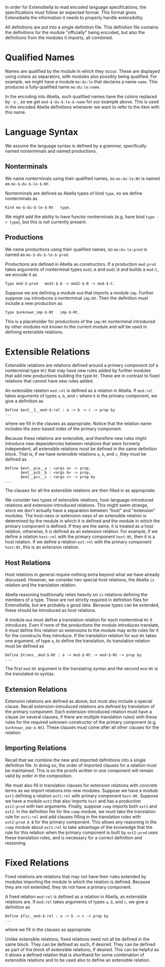 
In order for Extensibella to read encoded language specifications, the
specifications must follow an expected format.  This format gives
Extensibella the information it needs to properly handle
extensibility.

All definitions are put into a single definition file.  This
definition file contains the definitions for the module "officially"
being encoded, but also the definitions from the modules it imports,
all combined.




Qualified Names
======================================================================
Names are qualified by the module in which they occur.  These are
displayed using colons as separators, with modules also possibly being
qualified.  For example, we might have a module `mo:du:le` that
declares a name `name`.  This produces a fully-qualified name
`mo:du:le:name`.

In the encoding into Abella, such qualified names have the colons
replaced by `-$-`, so we get `mod-$-du-$-le-$-name` for our example
above.  This is used in the encoded Abella definitions whenever we
want to refer to the item with this name.




Language Syntax
======================================================================
We assume the language syntax is defined by a grammar, specifically
named nonterminals and named productions.

Nonterminals
----------------------------------------------------------------------
We name nonterminals using their qualified names, so `mo:du:le:Nt` is
named as `mo-$-du-$-le-$-Nt`.

Nonterminals are defined as Abella types of kind `type`, so we define
nonterminals as
```
Kind mo-$-du-$-le-$-Nt   type.
```
We might add the ability to have functor nonterminals (e.g. have kind
`type -> type`), but this is not currently present.


Productions
----------------------------------------------------------------------
We name productions using their qualified names, so `mo:du:le:prod` is
named as `mo-$-du-$-le-$-prod`.

Productions are defined in Abella as constructors.  If a production
`mod:prod` takes arguments of nonterminal types `mod1:A` and `mod2:B`
and builds a `mod:C`, we encode it as
```
Type mod-$-prod   mod1-$-A -> mod2-$-B -> mod-$-C.
```

Suppose we are defining a module `mod` that imports a module `imp`.
Further suppose `imp` introduces a nonterminal `imp:Nt`.  Then the
definition must include a new production as
```
Type $unknown_imp-$-Nt   imp-$-Nt.
```
This is a placeholder for productions of the `imp:Nt` nonterminal
introduced by other modules not known to the current module and will
be used in defining extensible relations.




Extensible Relations
======================================================================
Extensible relations are relations defined around a primary component
(of a nonterminal type `Nt`) that may have new rules added by further
modules that add new productions building the type `Nt`.  These are in
contrast to fixed relations that cannot have new rules added.

An extensible relation `mod:rel` is defined as a relation in Abella.
If `mod:rel` takes arguments of types `a`, `b`, and `c` where `b` is
the primary component, we give a definition as
```
Define $ext__1__mod-$-rel : a -> b -> c -> prop by
...
```
where we fill in the clauses as appropriate.  Notice that the relation
name includes the zero-based index of the primary component.

Because these relations are extensible, and therefore new rules might
introduce new dependencies between relations that were formerly
independent, all extensible relations must be defined in the same
definition block.  That is, if we have extensible relations `a`, `b`,
and `c`, they must be defined as
```
Define $ext__pca__a : <args a> -> prop,
       $ext__pcb__b : <args b> -> prop,
       $ext__pcc__c : <args c> -> prop by
...
```
The clauses for all the extensible relations are then filled in as
appropriate.

We consider two types of extensible relations,
host-language-introduced relations and extension-introduced relations.
This might seem strange, since we don't actually have a separation
between "host" and "extension" modules.  The host-ness or
extension-ness of an extensible relation is determined by the module
in which it is defined and the module in which the primary component
is defined.  If they are the same, it is treated as a host relation;
otherwise, it is defined as an extension relation.  For example, if we
define a relation `host:rel` with the primary component `host:Nt`,
then it is a host relation.  If we define a relation `ext:rel` with
the primary component `host:Nt`, this is an extension relation.


Host Relations
---------------------------------------------------------------------
Host relations in general require nothing extra beyond what we have
already discussed.  However, we consider two special host relations,
the Abella `is` relation and the translation relation.

Abella reasoning traditionally relies heavily on `is` relations
defining the members of a type.  These are not strictly required in
definition files for Extensibella, but are probably a good idea.
Because types can be extended, these should be introduced as host
relations.

A module `mod` must define a translation relation for each nonterminal
`Nt` it introduces.  Even if none of the productions the module
introduces translate, it must define this relation so extensions to
the module may write rules for it for the constructs they introduce.
If the translation relation for `mod:Nt` takes one argument, of type
`a`, to define the translation, its translation relation must be
defined as
```
Define $trans__mod-$-Nt : a -> mod-$-Nt -> mod-$-Nt -> prop by
...
```
The first `mod:Nt` argument is the translating syntax and the second
`mod:Nt` is the translated-to syntax.


Extension Relations
----------------------------------------------------------------------
Extension relations are defined as above, but must also include a
special clause.  Recall extension-introduced relations are defined by
translation of the primary component.  Each extension-introduced
relation must have a clause (or several clauses, if there are multiple
translation rules) with these rules for the required unknown
constructor of the primary component (e.g. `$unknown_imp-$-Nt`).
These clauses must come after all other clauses for the relation.


Importing Relations
----------------------------------------------------------------------
Recall that we combine the new and imported definitions into a single
definition file.  In doing so, the order of imported clauses for a
relation must be maintained.  This is so the proofs written in one
component will remain valid by order in the composition.

We must also fill in translation clauses for extension relations with
concrete terms as we import relations into new modules.  Suppose we
have a module `ext1` defining a relation `ext1:rel` with primary
component `host:Nt`.  Suppose we have a module `ext2` that also
imports `host` and has a production `ext2:prod` with two arguments.
Finally, suppose `comp` imports both `ext1` and `ext2`.  In the
definition file for the `comp` module, we must take the translation
rule for `ext1:rel` and add clauses filling in the translation rules
with `ext2:prod A B` for the primary component.  This allows any
reasoning in the `comp` module about `ext1:rel` to take advantage of
the knowledge that the rule for this relation when the primary
component is built by `ext2:prod` uses these translation rules, and is
necessary for a correct definition and reasoning.




Fixed Relations
======================================================================
Fixed relations are relations that may not have their rules extended
by modules importing the module in which the relation is defined.
Because they are not extended, they do not have a primary component.

A fixed relation `mod:rel` is defined as a relation in Abella, as
extensible relations are.  If `mod:rel` takes arguments of types `a`,
`b`, and `c`, we give a definition as
```
Define $fix__mod-$-rel : a -> b -> c -> prop by
...
```
where we fill in the clauses as appropriate.

Unlike extensible relations, fixed relations need not all be defined
in the same block.  They can be defined as such, if desired.  They can
be defined as part of the block of extensible relations, if desired.
This can be helpful as it allows a defined relation that is shorthand
for some combination of extensible relations and to be used also to
define an extensible relation.
